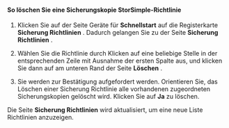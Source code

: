 
<!--author=SharS last changed: 11/06/15-->

#### <a name="to-delete-a-storsimple-backup-policy"></a>So löschen Sie eine Sicherungskopie StorSimple-Richtlinie

1. Klicken Sie auf der Seite Geräte für **Schnellstart** auf die Registerkarte **Sicherung Richtlinien** . Dadurch gelangen Sie zu der Seite **Sicherung Richtlinien** .

2. Wählen Sie die Richtlinie durch Klicken auf eine beliebige Stelle in der entsprechenden Zeile mit Ausnahme der ersten Spalte aus, und klicken Sie dann auf am unteren Rand der Seite **Löschen** .

3. Sie werden zur Bestätigung aufgefordert werden. Orientieren Sie, das Löschen einer Sicherung Richtlinie alle vorhandenen zugeordneten Sicherungskopien gelöscht wird. Klicken Sie auf **Ja** zu löschen.

Die Seite **Sicherung Richtlinien** wird aktualisiert, um eine neue Liste Richtlinien anzuzeigen.
 



